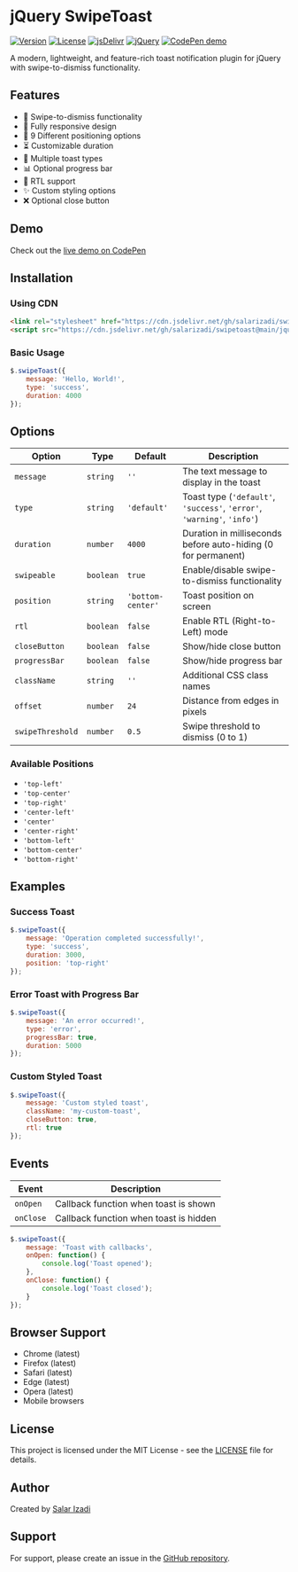 # jQuery SwipeToast

[![Version](https://img.shields.io/badge/version-1.0.0-blue.svg)](https://github.com/salarizadi/swipetoast)
[![License](https://img.shields.io/badge/license-MIT-green.svg)](https://github.com/salarizadi/swipetoast/blob/main/LICENSE)
[![jsDelivr](https://data.jsdelivr.com/v1/package/gh/salarizadi/swipetoast/badge)](https://www.jsdelivr.com/package/gh/salarizadi/swipetoast)
[![jQuery](https://img.shields.io/badge/jquery-%3E%3D%203.0.0-yellow.svg)](https://jquery.com/)
[![CodePen demo](https://img.shields.io/badge/CodePen-demo-blue.svg)](https://codepen.io/salariz/pen/NPWYPxN)

A modern, lightweight, and feature-rich toast notification plugin for jQuery with swipe-to-dismiss functionality.

## Features

- 🔄 Swipe-to-dismiss functionality
- 📱 Fully responsive design
- 🎯 9 Different positioning options
- ⏳ Customizable duration
- 🎨 Multiple toast types
- 📊 Optional progress bar
- 🔄 RTL support
- ✨ Custom styling options
- ❌ Optional close button

## Demo

Check out the [live demo on CodePen](https://codepen.io/salariz/pen/NPWYPxN)

## Installation

### Using CDN

```html
<link rel="stylesheet" href="https://cdn.jsdelivr.net/gh/salarizadi/swipetoast@main/jquery.swipetoast.css">
<script src="https://cdn.jsdelivr.net/gh/salarizadi/swipetoast@main/jquery.swipetoast.js"></script>
```

### Basic Usage

```javascript
$.swipeToast({
    message: 'Hello, World!',
    type: 'success',
    duration: 4000
});
```

## Options

| Option | Type | Default | Description |
|--------|------|---------|-------------|
| `message` | `string` | `''` | The text message to display in the toast |
| `type` | `string` | `'default'` | Toast type (`'default'`, `'success'`, `'error'`, `'warning'`, `'info'`) |
| `duration` | `number` | `4000` | Duration in milliseconds before auto-hiding (0 for permanent) |
| `swipeable` | `boolean` | `true` | Enable/disable swipe-to-dismiss functionality |
| `position` | `string` | `'bottom-center'` | Toast position on screen |
| `rtl` | `boolean` | `false` | Enable RTL (Right-to-Left) mode |
| `closeButton` | `boolean` | `false` | Show/hide close button |
| `progressBar` | `boolean` | `false` | Show/hide progress bar |
| `className` | `string` | `''` | Additional CSS class names |
| `offset` | `number` | `24` | Distance from edges in pixels |
| `swipeThreshold` | `number` | `0.5` | Swipe threshold to dismiss (0 to 1) |

### Available Positions

- `'top-left'`
- `'top-center'`
- `'top-right'`
- `'center-left'`
- `'center'`
- `'center-right'`
- `'bottom-left'`
- `'bottom-center'`
- `'bottom-right'`

## Examples

### Success Toast
```javascript
$.swipeToast({
    message: 'Operation completed successfully!',
    type: 'success',
    duration: 3000,
    position: 'top-right'
});
```

### Error Toast with Progress Bar
```javascript
$.swipeToast({
    message: 'An error occurred!',
    type: 'error',
    progressBar: true,
    duration: 5000
});
```

### Custom Styled Toast
```javascript
$.swipeToast({
    message: 'Custom styled toast',
    className: 'my-custom-toast',
    closeButton: true,
    rtl: true
});
```

## Events

| Event | Description |
|-------|-------------|
| `onOpen` | Callback function when toast is shown |
| `onClose` | Callback function when toast is hidden |

```javascript
$.swipeToast({
    message: 'Toast with callbacks',
    onOpen: function() {
        console.log('Toast opened');
    },
    onClose: function() {
        console.log('Toast closed');
    }
});
```

## Browser Support

- Chrome (latest)
- Firefox (latest)
- Safari (latest)
- Edge (latest)
- Opera (latest)
- Mobile browsers

## License

This project is licensed under the MIT License - see the [LICENSE](LICENSE) file for details.

## Author

Created by [Salar Izadi](https://salarizadi.ir)

## Support

For support, please create an issue in the [GitHub repository](https://github.com/salarizadi/swipetoast/issues).

